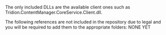 The only included DLLs are the available client ones such as Tridion.ContentManager.CoreService.Client.dll.

The following references are not included in the repository due to legal and you will be required to add them to the appropriate folders:
NONE YET